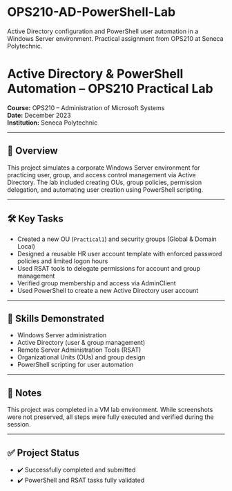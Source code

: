 # OPS210-AD-PowerShell-Lab
Active Directory configuration and PowerShell user automation in a Windows Server environment. Practical assignment from OPS210 at Seneca Polytechnic.
# Active Directory & PowerShell Automation – OPS210 Practical Lab

**Course:** OPS210 – Administration of Microsoft Systems  
**Date:** December 2023  
**Institution:** Seneca Polytechnic

---

## 🧠 Overview
This project simulates a corporate Windows Server environment for practicing user, group, and access control management via Active Directory. The lab included creating OUs, group policies, permission delegation, and automating user creation using PowerShell scripting.

---

## 🛠️ Key Tasks
- Created a new OU (`Practical1`) and security groups (Global & Domain Local)
- Designed a reusable HR user account template with enforced password policies and limited logon hours
- Used RSAT tools to delegate permissions for account and group management
- Verified group membership and access via AdminClient
- Used PowerShell to create a new Active Directory user account

---

## 🧠 Skills Demonstrated
- Windows Server administration
- Active Directory (user & group management)
- Remote Server Administration Tools (RSAT)
- Organizational Units (OUs) and group design
- PowerShell scripting for user automation

---

## 📂 Notes
This project was completed in a VM lab environment. While screenshots were not preserved, all steps were fully executed and verified during the session.

---

## ✅ Project Status
- ✔️ Successfully completed and submitted
- ✔️ PowerShell and RSAT tasks fully validated
